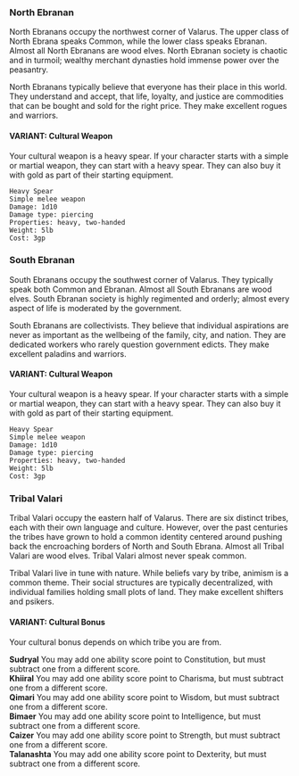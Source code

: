 ### North Ebranan
North Ebranans occupy the northwest corner of Valarus. The upper class of North Ebrana speaks Common, while the lower class speaks Ebranan. Almost all North Ebranans are wood elves. North Ebranan society is chaotic and in turmoil; wealthy merchant dynasties hold immense power over the peasantry.

North Ebranans typically believe that everyone has their place in this world. They understand and accept, that life, loyalty, and justice are commodities that can be bought and sold for the right price. They make excellent rogues and warriors.

#### VARIANT: Cultural Weapon
Your cultural weapon is a heavy spear. If your character starts with a simple or martial weapon, they can start with a heavy spear. They can also buy it with gold as part of their starting equipment.

```
Heavy Spear
Simple melee weapon
Damage: 1d10
Damage type: piercing
Properties: heavy, two-handed
Weight: 5lb
Cost: 3gp
```

### South Ebranan
South Ebranans occupy the southwest corner of Valarus. They typically speak both Common and Ebranan. Almost all South Ebranans are wood elves. South Ebranan society is highly regimented and orderly; almost every aspect of life is moderated by the government.

South Ebranans are collectivists. They believe that individual aspirations are never as important as the wellbeing of the family, city, and nation. They are dedicated workers who rarely question government edicts. They make excellent paladins and warriors.

#### VARIANT: Cultural Weapon
Your cultural weapon is a heavy spear. If your character starts with a simple or martial weapon, they can start with a heavy spear. They can also buy it with gold as part of their starting equipment.

```
Heavy Spear
Simple melee weapon
Damage: 1d10
Damage type: piercing
Properties: heavy, two-handed
Weight: 5lb
Cost: 3gp
```

### Tribal Valari
Tribal Valari occupy the eastern half of Valarus. There are six distinct tribes, each with their own language and culture. However, over the past centuries the tribes have grown to hold a common identity centered around pushing back the encroaching borders of North and South Ebrana. Almost all Tribal Valari are wood elves. Tribal Valari almost never speak common.

Tribal Valari live in tune with nature. While beliefs vary by tribe, animism is a common theme. Their social structures are typically decentralized, with individual families holding small plots of land. They make excellent shifters and psikers.

#### VARIANT: Cultural Bonus
Your cultural bonus depends on which tribe you are from.

**Sudryal** You may add one ability score point to Constitution, but must subtract one from a different score.<br>
**Khiiral** You may add one ability score point to Charisma, but must subtract one from a different score.<br>
**Qimari** You may add one ability score point to Wisdom, but must subtract one from a different score.<br>
**Bimaer** You may add one ability score point to Intelligence, but must subtract one from a different score.<br>
**Caizer** You may add one ability score point to Strength, but must subtract one from a different score.<br>
**Talanashta** You may add one ability score point to Dexterity, but must subtract one from a different score.<br>

